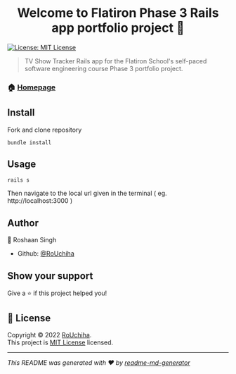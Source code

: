 <h1 align="center">Welcome to Flatiron Phase 3 Rails app portfolio project 👋</h1>
<p>
  <a href="https://github.com/RoUchiha/Flatiron-Phase-3-Rails-app-portfolio-project/blob/main/LICENSE" target="_blank">
    <img alt="License: MIT License" src="https://img.shields.io/badge/License-MIT License-yellow.svg" />
  </a>
</p>

> TV Show Tracker Rails app for the Flatiron School's self-paced software engineering course Phase 3 portfolio project. 

### 🏠 [Homepage](https://github.com/RoUchiha/Flatiron-Phase-3-Rails-app-portfolio-project)

## Install

Fork and clone repository

```
bundle install
```

## Usage

```
rails s
```
Then navigate to the local url given in the terminal ( eg. http://localhost:3000 )

## Author

👤 Roshaan Singh 

* Github: [@RoUchiha](https://github.com/RoUchiha)

## Show your support

Give a ⭐️ if this project helped you!

## 📝 License

Copyright © 2022 [RoUchiha](https://github.com/RoUchiha).<br />
This project is [MIT License](https://github.com/RoUchiha/Flatiron-Phase-3-Rails-app-portfolio-project/blob/main/LICENSE) licensed.

***
_This README was generated with ❤️ by [readme-md-generator](https://github.com/kefranabg/readme-md-generator)_
